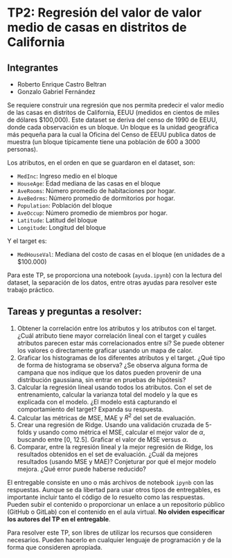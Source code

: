# TP2: Regresión del valor de valor medio de casas en distritos de California

## Integrantes
- Roberto Enrique Castro Beltran
- Gonzalo Gabriel Fernández

Se requiere construir una regresión que nos permita predecir el valor medio de las casas en distritos de California, 
EEUU (medidos en cientos de miles de dólares $100,000). Este dataset se deriva del censo de 1990 de EEUU, donde cada 
observación es un bloque. Un bloque es la unidad geográfica más pequeña para la cual la Oficina del Censo de EEUU 
publica datos de muestra (un bloque típicamente tiene una población de 600 a 3000 personas).

Los atributos, en el orden en que se guardaron en el dataset, son:

- `MedInc`: Ingreso medio en el bloque
- `HouseAge`: Edad mediana de las casas en el bloque
- `AveRooms`: Número promedio de habitaciones por hogar.
- `AveBedrms`: Número promedio de dormitorios por hogar.
- `Population`: Población del bloque
- `AveOccup`: Número promedio de miembros por hogar.
- `Latitude`: Latitud del bloque
- `Longitude`: Longitud del bloque

Y el target es:

- `MedHouseVal`: Mediana del costo de casas en el bloque (en unidades de a $100.000)

Para este TP, se proporciona una notebook (`ayuda.ipynb`) con la lectura del dataset, la separación de los datos, entre 
otras ayudas para resolver este trabajo práctico.

## Tareas y preguntas a resolver:

1. Obtener la correlación entre los atributos y los atributos con el target. ¿Cuál atributo tiene mayor correlación 
lineal con el target y cuáles atributos parecen estar más correlacionados entre sí? Se puede obtener los valores o 
directamente graficar usando un mapa de calor.
2. Graficar los histogramas de los diferentes atributos y el target. ¿Qué tipo de forma de histograma se observa? ¿Se 
observa alguna forma de campana que nos indique que los datos pueden provenir de una distribución gaussiana, sin 
entrar en pruebas de hipótesis?
3. Calcular la regresión lineal usando todos los atributos. Con el set de entrenamiento, calcular la varianza total del 
modelo y la que es explicada con el modelo. ¿El modelo está capturando el comportamiento del target? Expanda su 
respuesta.
4. Calcular las métricas de MSE, MAE y $R^2$ del set de evaluación.
5. Crear una regresión de Ridge. Usando una validación cruzada de 5-folds y usando como métrica el MSE, calcular el 
mejor valor de $\alpha$, buscando entre [0, 12.5]. Graficar el valor de MSE versus $\alpha$.
6. Comparar, entre la regresión lineal y la mejor regresión de Ridge, los resultados obtenidos en el set de evaluación. 
¿Cuál da mejores resultados (usando MSE y MAE)? Conjeturar por qué el mejor modelo mejora. ¿Qué error puede haberse 
reducido?

El entregable consiste en uno o más archivos de notebook `ipynb` con las respuestas. Aunque se da libertad para usar 
otros tipos de entregables, es importante incluir tanto el código de lo resuelto como las respuestas. Pueden subir 
el contenido o proporcionar un enlace a un repositorio público (GitHub o GitLab) con el contenido en el aula virtual. 
**No olviden especificar los autores del TP en el entregable**.

Para resolver este TP, son libres de utilizar los recursos que consideren necesarios. Pueden hacerlo en cualquier 
lenguaje de programación y de la forma que consideren apropiada.
